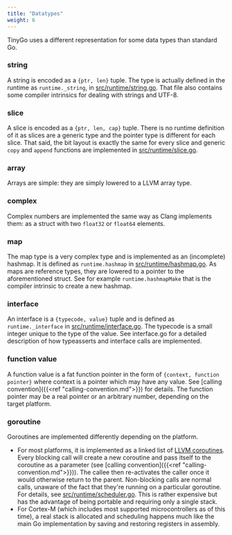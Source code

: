 ```yaml
---
title: "Datatypes"
weight: 6
---
```


TinyGo uses a different representation for some data types than standard Go.

### string
A string is encoded as a `{ptr, len}` tuple. The type is actually defined in the runtime as `runtime._string`, in [src/runtime/string.go](https://github.com/tinygo-org/tinygo/blob/master/src/runtime/string.go). That file also contains some compiler intrinsics for dealing with strings and UTF-8.

### slice
A slice is encoded as a `{ptr, len, cap}` tuple. There is no runtime definition of it as slices are a generic type and the pointer type is different for each slice. That said, the bit layout is exactly the same for every slice and generic `copy` and `append` functions are implemented in [src/runtime/slice.go](https://github.com/tinygo-org/tinygo/blob/master/src/runtime/slice.go).

### array
Arrays are simple: they are simply lowered to a LLVM array type.

### complex
Complex numbers are implemented the same way as Clang implements them: as a struct with two `float32` or `float64` elements.

### map
The map type is a very complex type and is implemented as an (incomplete) hashmap. It is defined as `runtime.hashmap` in [src/runtime/hashmap.go](https://github.com/tinygo-org/tinygo/blob/master/src/runtime/hashmap.go). As maps are reference types, they are lowered to a pointer to the aforementioned struct. See for example `runtime.hashmapMake` that is the compiler intrinsic to create a new hashmap.

### interface
An interface is a `{typecode, value}` tuple and is defined as `runtime._interface` in [src/runtime/interface.go](https://github.com/tinygo-org/tinygo/blob/master/src/runtime/interface.go). The typecode is a small integer unique to the type of the value. See interface.go for a detailed description of how typeasserts and interface calls are implemented.

### function value
A function value is a fat function pointer in the form of `{context, function
pointer}` where context is a pointer which may have any value. See [calling
convention]({{<ref "calling-convention.md">}}) for details. The function pointer
may be a real pointer or an arbitrary number, depending on the target platform.

### goroutine
Goroutines are implemented differently depending on the platform.

  * For most platforms, it is implemented as a linked list of [LLVM coroutines](https://llvm.org/docs/Coroutines.html). Every blocking call will create a new coroutine and pass itself to the coroutine as a parameter (see [calling convention]({{<ref "calling-convention.md">}})). The callee then re-activates the caller once it would otherwise return to the parent.  Non-blocking calls are normal calls, unaware of the fact that they're running on a particular goroutine. For details, see [src/runtime/scheduler.go](https://github.com/tinygo-org/tinygo/blob/master/src/runtime/scheduler.go). This is rather expensive but has the advantage of being portable and requiring only a single stack.
  * For Cortex-M (which includes most supported microcontrollers as of this time), a real stack is allocated and scheduling happens much like the main Go implementation by saving and restoring registers in assembly.
